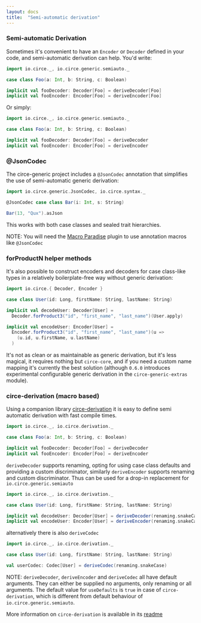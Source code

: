 ```yaml
---
layout: docs
title:  "Semi-automatic derivation"
---
```


### Semi-automatic Derivation

Sometimes it's convenient to have an `Encoder` or `Decoder` defined in your code, and semi-automatic derivation can help. You'd write:

```scala mdoc:silent
import io.circe._, io.circe.generic.semiauto._

case class Foo(a: Int, b: String, c: Boolean)

implicit val fooDecoder: Decoder[Foo] = deriveDecoder[Foo]
implicit val fooEncoder: Encoder[Foo] = deriveEncoder[Foo]
```

Or simply:

```scala mdoc:silent:reset
import io.circe._, io.circe.generic.semiauto._

case class Foo(a: Int, b: String, c: Boolean)

implicit val fooDecoder: Decoder[Foo] = deriveDecoder
implicit val fooEncoder: Encoder[Foo] = deriveEncoder
```

### @JsonCodec

The circe-generic project includes a `@JsonCodec` annotation that simplifies the
use of semi-automatic generic derivation:

```scala mdoc
import io.circe.generic.JsonCodec, io.circe.syntax._

@JsonCodec case class Bar(i: Int, s: String)

Bar(13, "Qux").asJson
```

This works with both case classes and sealed trait hierarchies.

NOTE: You will need the [Macro Paradise](https://docs.scala-lang.org/overviews/macros/paradise.html) plugin to use annotation macros like `@JsonCodec`

### forProductN helper methods

It's also possible to construct encoders and decoders for case class-like types
in a relatively boilerplate-free way without generic derivation:

```scala mdoc
import io.circe.{ Decoder, Encoder }

case class User(id: Long, firstName: String, lastName: String)

implicit val decodeUser: Decoder[User] =
  Decoder.forProduct3("id", "first_name", "last_name")(User.apply)

implicit val encodeUser: Encoder[User] =
  Encoder.forProduct3("id", "first_name", "last_name")(u =>
    (u.id, u.firstName, u.lastName)
  )
```

It's not as clean or as maintainable as generic derivation, but it's less magical, it requires nothing but `circe-core`, and if you need a custom name mapping it's currently the best solution (although `0.6.0` introduces experimental configurable generic derivation in the `circe-generic-extras` module).

### circe-derivation (macro based)

Using a companion library [circe-derivation](https://github.com/circe/circe-derivation) it is easy to define semi automatic derivation with fast compile times.

```scala mdoc:silent:reset
import io.circe._, io.circe.derivation._

case class Foo(a: Int, b: String, c: Boolean)

implicit val fooDecoder: Decoder[Foo] = deriveDecoder
implicit val fooEncoder: Encoder[Foo] = deriveEncoder
```

`deriveDecoder` supports renaming, opting for using case class defaults and providing a custom discriminator, similarly `deriveEncoder` supports renaming and custom discriminator.
Thus can be used for a drop-in replacement for `io.circe.generic.semiauto`

```scala mdoc:silent:reset
import io.circe._, io.circe.derivation._

case class User(id: Long, firstName: String, lastName: String)

implicit val decodeUser: Decoder[User] = deriveDecoder(renaming.snakeCase)
implicit val encodeUser: Encoder[User] = deriveEncoder(renaming.snakeCase)
```

alternatively there is also `deriveCodec`

```scala mdoc:silent:reset
import io.circe._, io.circe.derivation._

case class User(id: Long, firstName: String, lastName: String)

val userCodec: Codec[User] = deriveCodec(renaming.snakeCase)
```

NOTE: `deriveDecoder`, `deriveEncoder` and `deriveCodec` all have default arguments. They can either be supplied no arguments, only renaming or all arguments.
The default value for `useDefaults` is `true` in case of `circe-derivation`, which is different from default behaviour of `io.circe.generic.semiauto`.

More information on `circe-derivation` is available in its [readme](https://github.com/circe/circe-derivation/blob/master/README.md)